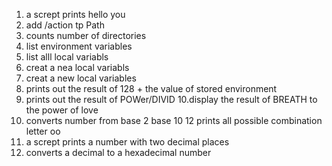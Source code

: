 1. a scrept prints hello you
2. add /action tp Path
3. counts number of directories
4. list environment variables
5. list alll local variabls 
6. creat a nea local variabls
7. creat a new local variables
8. prints out the result of 128 + the value of stored environment 
9. prints out the result of POWer/DIVID
10.display the result of BREATH to the power of love
11. converts number from base 2 base 10
12 prints all possible combination letter oo
13. a scrept prints a number with two decimal places 
14. converts a decimal to a hexadecimal number 